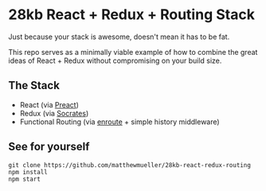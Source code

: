 # 28kb React + Redux + Routing Stack

Just because your stack is awesome, doesn't mean it has to be fat.

This repo serves as a minimally viable example of how to combine the great ideas of React + Redux without compromising on your build size.

## The Stack

- React (via [Preact](https://github.com/developit/preact))
- Redux (via [Socrates](https://github.com/matthewmueller/socrates))
- Functional Routing (via [enroute](https://github.com/lapwinglabs/enroute) + simple history middleware)

## See for yourself

```
git clone https://github.com/matthewmueller/28kb-react-redux-routing
npm install
npm start
```
